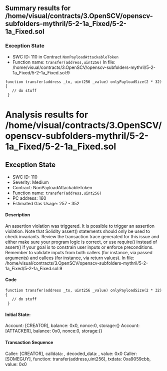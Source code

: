## Summary results for /home/visual/contracts/3.OpenSCV/openscv-subfolders-mythril/5-2-1a_Fixed/5-2-1a_Fixed.sol
### Exception State
- SWC ID: 110 in Contract `NonPayloadAttackableToken`
- Function name: `transfer(address,uint256)`
In file: /home/visual/contracts/3.OpenSCV/openscv-subfolders-mythril/5-2-1a_Fixed/5-2-1a_Fixed.sol:9
```
function transfer(address _to, uint256 _value) onlyPayloadSize(2 * 32) {
   // do stuff
 }
```
# Analysis results for /home/visual/contracts/3.OpenSCV/openscv-subfolders-mythril/5-2-1a_Fixed/5-2-1a_Fixed.sol

## Exception State
- SWC ID: 110
- Severity: Medium
- Contract: NonPayloadAttackableToken
- Function name: `transfer(address,uint256)`
- PC address: 160
- Estimated Gas Usage: 257 - 352

#### Description

An assertion violation was triggered.
It is possible to trigger an assertion violation. Note that Solidity assert() statements should only be used to check invariants. Review the transaction trace generated for this issue and either make sure your program logic is correct, or use require() instead of assert() if your goal is to constrain user inputs or enforce preconditions. Remember to validate inputs from both callers (for instance, via passed arguments) and callees (for instance, via return values).
In file: /home/visual/contracts/3.OpenSCV/openscv-subfolders-mythril/5-2-1a_Fixed/5-2-1a_Fixed.sol:9

#### Code

```
function transfer(address _to, uint256 _value) onlyPayloadSize(2 * 32) {
   // do stuff
 }
```

#### Initial State:

Account: [CREATOR], balance: 0x0, nonce:0, storage:{}
Account: [ATTACKER], balance: 0x0, nonce:0, storage:{}

#### Transaction Sequence

Caller: [CREATOR], calldata: , decoded_data: , value: 0x0
Caller: [SOMEGUY], function: transfer(address,uint256), txdata: 0xa9059cbb, value: 0x0


